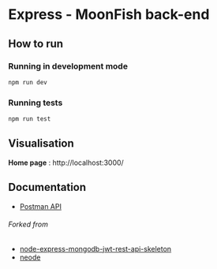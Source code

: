 # Express - MoonFish back-end

## How to run

### Running in development mode
```bash
npm run dev
```

### Running tests
```bash
npm run test
```

## Visualisation

**Home page** : http://localhost:3000/

## Documentation
- [Postman API](https://documenter.getpostman.com/view/8210926/TzseHmCz)

###### Forked from 
- [node-express-mongodb-jwt-rest-api-skeleton](https://www.npmjs.com/package/node-express-mongodb-jwt-rest-api-skeleton)
- [neode](https://github.com/adam-cowley/neode)
